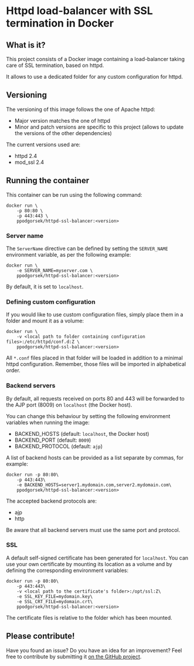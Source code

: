 # Httpd load-balancer with SSL termination in Docker

## What is it?

This project consists of a Docker image containing a load-balancer taking care of SSL termination, based on httpd.

It allows to use a dedicated folder for any custom configuration for httpd.

## Versioning

The versioning of this image follows the one of Apache httpd:

* Major version matches the one of httpd
* Minor and patch versions are specific to this project (allows to update the versions of the other dependencies)

The current versions used are:

* httpd 2.4
* mod_ssl 2.4

## Running the container

This container can be run using the following command:

    docker run \
        -p 80:80 \
        -p 443:443 \
        ppodgorsek/httpd-ssl-balancer:<version>

### Server name

The `ServerName` directive can be defined by setting the `SERVER_NAME` environment variable, as per the following example:

    docker run \
        -e SERVER_NAME=myserver.com \
        ppodgorsek/httpd-ssl-balancer:<version>

By default, it is set to `localhost`.

### Defining custom configuration

If you would like to use custom configuration files, simply place them in a folder and mount it as a volume:

    docker run \
        -v <local path to folder containing configuration files>:/etc/httpd/conf.d:Z \
        ppodgorsek/httpd-ssl-balancer:<version>

All `*.conf` files placed in that folder will be loaded in addition to a minimal httpd configuration.
Remember, those files will be imported in alphabetical order.

### Backend servers

By default, all requests received on ports 80 and 443 will be forwarded to the AJP port (8009) on `localhost` (the Docker host).

You can change this behaviour by setting the following environment variables when running the image:
  * BACKEND_HOSTS (default: `localhost`, the Docker host)
  * BACKEND_PORT (default: `8009`)
  * BACKEND_PROTOCOL (default: `ajp`)

A list of backend hosts can be provided as a list separate by commas, for example:

    docker run -p 80:80\
        -p 443:443\
        -e BACKEND_HOSTS=server1.mydomain.com,server2.mydomain.com\
        ppodgorsek/httpd-ssl-balancer:<version>

The accepted backend protocols are:
  * ajp
  * http

Be aware that all backend servers must use the same port and protocol.

### SSL

A default self-signed certificate has been generated for `localhost`. You can use your own certificate by mounting its location as a volume and by defining the corresponding environment variables:

    docker run -p 80:80\
        -p 443:443\
        -v <local path to the certificate's folder>:/opt/ssl:Z\
        -e SSL_KEY_FILE=mydomain.key\
        -e SSL_CRT_FILE=mydomain.crt\
        ppodgorsek/httpd-ssl-balancer:<version>

The certificate files is relative to the folder which has been mounted.

## Please contribute!

Have you found an issue? Do you have an idea for an improvement? Feel free to contribute by submitting it [on the GitHub project](https://github.com/ppodgorsek/docker-httpd-ssl-balancer/issues).
